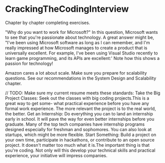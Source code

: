 # CrackingTheCodingInterview
Chapter by chapter completing exercises.


"Why do you want to work for Microsoft?"
In this question, Microsoft wants to see that you're passionate about technology. A great answer might be, "I've been using Microsoft software as long as I can remember, and I'm really impressed at how Microsoft manages to create a product that is universally excellent. For example, I've been using Visual Studio recently to learn game programming, and its APls are excellent:' Note how this shows a passion for technology!


Amazon cares a lot about scale. Make sure you prepare for scalability questions.
See our recommendations in the System Design and Scalability chapter.

// TODO: Make sure my current resume meets these standards:
Take the Big Project Classes: Seek out the classes with big coding projects.This is a great way to get some- what practical experience before you have any formal work experience. The more relevant the project is to the real world, the better.
Get an Internship: Do everything you can to land an internship early in school. It will pave the way for even better internships before you graduate. Many of the top tech companies have internship programs designed especially for freshman and sophomores. You can also look at startups, which might be more flexible.
Start Something: Build a project on your own time, participate in hackathons, or contribute to an open source project. It doesn't matter too much what it is.The important thing is that you're coding. Not only will this develop your technical skills and practical experience, your initiative will impress companies.
